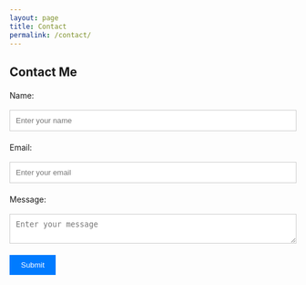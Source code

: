 ```yaml
---
layout: page
title: Contact
permalink: /contact/
---
```


<style>
    #contact-form {
        width: 100%;
        max-width: 600px;
        margin: 0 auto;
    }
    #contact-form label {
        display: block;
        margin-top: 20px;
    }
    #contact-form input[type="text"], #contact-form textarea {
        width: 100%;
        padding: 10px;
        border: 1px solid #ccc;
    }
    #contact-form input[type="submit"] {
        margin-top: 20px;
        padding: 10px 20px;
        background-color: #007BFF;
        color: white;
        border: none;
        cursor: pointer;
    }
    #contact-form input[type="submit"]:hover {
        background-color: #0056b3;
    }
    #success-message {
        display: none;
        margin-top: 20px;
        color: green;
    }
</style>

<h2>Contact Me</h2>

<form id="contact-form" action="https://formsubmit.co/el/xelihi" method="POST">
    <label for="name">Name:</label><br>
    <input type="text" id="name" name="name" placeholder="Enter your name"><br>
    <label for="email">Email:</label><br>
    <input type="text" id="email" name="email" placeholder="Enter your email"><br>
    <label for="message">Message:</label><br>
    <textarea id="message" name="message" placeholder="Enter your message"></textarea><br>
    <input type="submit" value="Submit">
</form>

<div id="success-message">Thank you for your message!</div>

<script>
    document.getElementById('contact-form').addEventListener('submit', function(event) {
        event.preventDefault();

        var formData = new FormData(event.target);
        fetch(event.target.action, {
            method: 'POST',
            body: formData,
            headers: {
                'Accept': 'application/json'
            }
        }).then(response => {
            if (response.ok) {
                document.getElementById('success-message').style.display = 'block';
                event.target.reset();
            } else {
                alert('There was an error submitting your form. Please try again.');
            }
        });

        // Basic validation
        if (!event.target.checkValidity()) {
            alert('Please fill out all fields correctly.');
            return;
        }
    });
</script>
